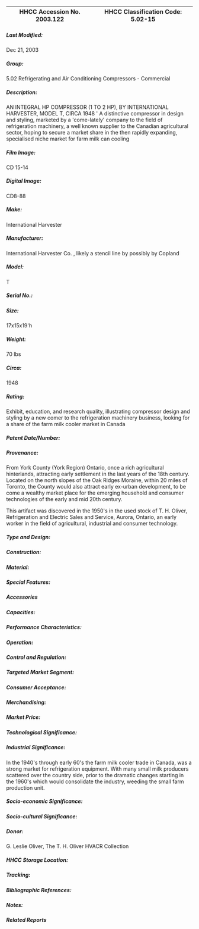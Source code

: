 | **HHCC Accession No. 2003.122** |**HHCC Classification Code:  5.02-15**|
| ----------- | ----------- |

##### Last Modified:
Dec 21, 2003

##### Group:
5.02 Refrigerating and Air Conditioning Compressors - Commercial

##### Description:
AN INTEGRAL HP COMPRESSOR (1 TO 2 HP), BY INTERNATIONAL HARVESTER, MODEL T, CIRCA 1948 ' A distinctive compressor in design and styling, marketed by a 'come-lately' company to the field of refrigeration machinery, a well known supplier to the Canadian agricultural sector, hoping to secure a market share in the  then rapidly expanding, specialised niche market for farm milk can cooling

##### Film Image:
CD 15-14

##### Digital Image:
CD8-88

##### Make:
International Harvester

##### Manufacturer:
International Harvester Co. , likely a stencil line by possibly by Copland

##### Model:
T

##### Serial No.:


##### Size:
17x15x19'h

##### Weight:
70 lbs

##### Circa:
1948

##### Rating:
Exhibit, education, and research quality, illustrating compressor design and styling by a new comer to the refrigeration machinery business, looking for a share of the farm milk cooler market in Canada

##### Patent Date/Number:


##### Provenance:
From York County (York Region) Ontario, once a rich agricultural hinterlands, attracting early settlement in the last years of the 18th century. Located on the north slopes of the Oak Ridges Moraine, within 20 miles of Toronto, the County would also attract early ex-urban development, to be come a wealthy market place for the emerging household and consumer technologies of the early and mid 20th century. 

This artifact was discovered in the 1950's in the used stock of T. H. Oliver, Refrigeration and Electric Sales and Service, Aurora, Ontario, an early worker in the field of agricultural, industrial and consumer technology.

##### Type and Design:


##### Construction:


##### Material:


##### Special Features:


##### Accessories


##### Capacities:


##### Performance Characteristics:


##### Operation:


##### Control and Regulation:


##### Targeted Market Segment:


##### Consumer Acceptance:


##### Merchandising:


##### Market Price:


##### Technological Significance:


##### Industrial Significance:
In the 1940's through early 60's the farm milk cooler trade in Canada, was a strong market for refrigeration equipment. With many small milk producers scattered over the country side, prior to the dramatic changes starting in the 1960's which would consolidate the industry, weeding the small farm production unit.

##### Socio-economic Significance:


##### Socio-cultural Significance:


##### Donor:
G. Leslie Oliver, The T. H. Oliver HVACR Collection

##### HHCC Storage Location:


##### Tracking:


##### Bibliographic References:


##### Notes:


##### Related Reports

